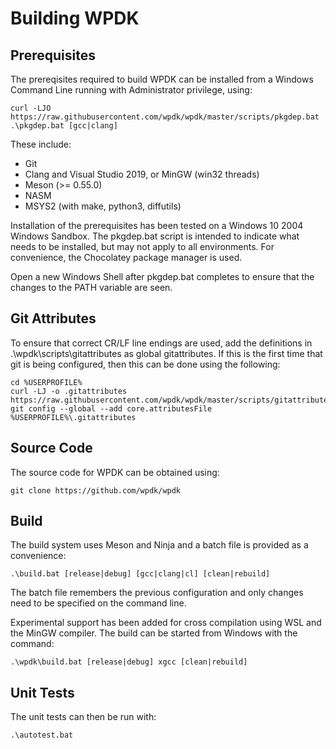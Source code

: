 # Building WPDK

<a id="prerequisites"></a>
## Prerequisites

The prereqisites required to build WPDK can be installed from
a Windows Command Line running with Administrator privilege, using:

~~~{.sh}
curl -LJO https://raw.githubusercontent.com/wpdk/wpdk/master/scripts/pkgdep.bat
.\pkgdep.bat [gcc|clang]
~~~

These include:

* Git
* Clang and Visual Studio 2019, or MinGW (win32 threads)
* Meson (>= 0.55.0)
* NASM
* MSYS2 (with make, python3, diffutils)

Installation of the prerequisites has been tested on a Windows 10 2004
Windows Sandbox. The pkgdep.bat script is intended to indicate what needs to be
installed, but may not apply to all environments. For convenience, the Chocolatey
package manager is used.

Open a new Windows Shell after pkgdep.bat completes to ensure that the changes
to the PATH variable are seen.

<a id="attrib"></a>
## Git Attributes

To ensure that correct CR/LF line endings are used, add the definitions in
.\wpdk\scripts\gitattributes as global gitattributes. If this is the first time that
git is being configured, then this can be done using the following:

~~~{.sh}
cd %USERPROFILE%
curl -LJ -o .gitattributes https://raw.githubusercontent.com/wpdk/wpdk/master/scripts/gitattributes
git config --global --add core.attributesFile %USERPROFILE%\.gitattributes
~~~

<a id="source"></a>
## Source Code

The source code for WPDK can be obtained using:

~~~{.sh}
git clone https://github.com/wpdk/wpdk
~~~

<a id="build"></a>
## Build

The build system uses Meson and Ninja and a batch file is provided as a convenience:

~~~{.sh}
.\build.bat [release|debug] [gcc|clang|cl] [clean|rebuild]
~~~

The batch file remembers the previous configuration and only changes need to be specified on the command line.

Experimental support has been added for cross compilation using WSL and the
MinGW compiler. The build can be started from Windows with the command:

~~~{.sh}
.\wpdk\build.bat [release|debug] xgcc [clean|rebuild]
~~~

<a id="testing"></a>
## Unit Tests

The unit tests can then be run with:
~~~{.sh}
.\autotest.bat
~~~
